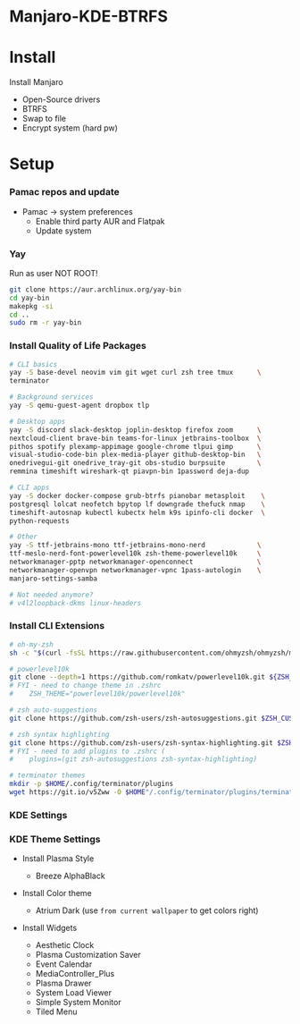 # Manjaro-KDE-BTRFS

# Install
Install Manjaro
* Open-Source drivers
* BTRFS
* Swap to file
* Encrypt system (hard pw)

# Setup
### Pamac repos and update
* Pamac -> system preferences
  * Enable third party AUR and Flatpak
  * Update system
 
### Yay
Run as user NOT ROOT!
```bash
git clone https://aur.archlinux.org/yay-bin
cd yay-bin
makepkg -si
cd ..
sudo rm -r yay-bin
```

### Install Quality of Life Packages
```bash
# CLI basics
yay -S base-devel neovim vim git wget curl zsh tree tmux      \
terminator 

# Background services
yay -S qemu-guest-agent dropbox tlp

# Desktop apps
yay -S discord slack-desktop joplin-desktop firefox zoom      \
nextcloud-client brave-bin teams-for-linux jetbrains-toolbox  \
pithos spotify plexamp-appimage google-chrome tlpui gimp      \
visual-studio-code-bin plex-media-player github-desktop-bin   \
onedrivegui-git onedrive_tray-git obs-studio burpsuite        \
remmina timeshift wireshark-qt piavpn-bin 1password deja-dup

# CLI apps
yay -S docker docker-compose grub-btrfs pianobar metasploit    \
postgresql lolcat neofetch bpytop lf downgrade thefuck nmap    \
timeshift-autosnap kubectl kubectx helm k9s ipinfo-cli docker  \
python-requests 

# Other
yay -S ttf-jetbrains-mono ttf-jetbrains-mono-nerd             \
ttf-meslo-nerd-font-powerlevel10k zsh-theme-powerlevel10k     \
networkmanager-pptp networkmanager-openconnect                \
networkmanager-openvpn networkmanager-vpnc 1pass-autologin    \
manjaro-settings-samba

# Not needed anymore?
# v4l2loopback-dkms linux-headers
```

### Install CLI Extensions
```bash
# oh-my-zsh
sh -c "$(curl -fsSL https://raw.githubusercontent.com/ohmyzsh/ohmyzsh/master/tools/install.sh)"

# powerlevel10k
git clone --depth=1 https://github.com/romkatv/powerlevel10k.git ${ZSH_CUSTOM:-$HOME/.oh-my-zsh/custom}/themes/powerlevel10k
# FYI - need to change theme in .zshrc
#    ZSH_THEME="powerlevel10k/powerlevel10k"

# zsh auto-suggestions
git clone https://github.com/zsh-users/zsh-autosuggestions.git $ZSH_CUSTOM/plugins/zsh-autosuggestions

# zsh syntax highlighting
git clone https://github.com/zsh-users/zsh-syntax-highlighting.git $ZSH_CUSTOM/plugins/zsh-syntax-highlighting
# FYI - need to add plugins to .zshrc (
#    plugins=(git zsh-autosuggestions zsh-syntax-highlighting)

# terminator themes
mkdir -p $HOME/.config/terminator/plugins
wget https://git.io/v5Zww -O $HOME"/.config/terminator/plugins/terminator-themes.py"
```

### KDE Settings

### KDE Theme Settings
* Install Plasma Style
   * Breeze AlphaBlack
 
* Install Color theme
   * Atrium Dark (use `from current wallpaper` to get colors right)
    
* Install Widgets
   * Aesthetic Clock
   * Plasma Customization Saver
   * Event Calendar
   * MediaController_Plus
   * Plasma Drawer
   * System Load Viewer
   * Simple System Monitor
   * Tiled Menu

